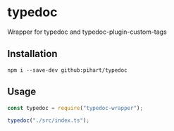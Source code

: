 # typedoc

Wrapper for typedoc and typedoc-plugin-custom-tags

## Installation

```shell
npm i --save-dev github:pihart/typedoc
```

## Usage

```js
const typedoc = require("typedoc-wrapper");

typedoc("./src/index.ts");
```
